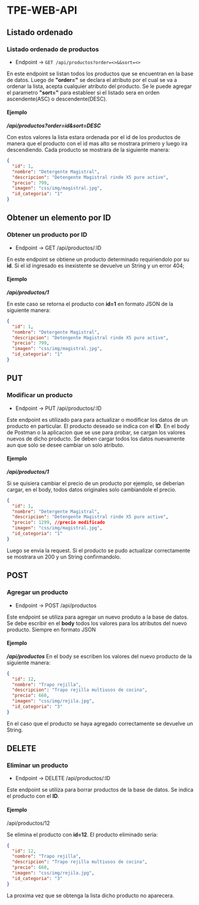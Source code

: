 # TPE-WEB-API

##

## Listado ordenado

### Listado ordenado de productos

- Endpoint -> `GET /api/productos?order=<>&&sort=<>`

En este endpoint se listan todos los productos que se encuentran en la base de datos. Luego de **"order="** se declara el atributo por el cual se va a ordenar la lista, acepta cualquier atributo del producto. Se le puede agregar el parametro **"sort="** para estableer si el listado sera en orden ascendente(ASC) o descendente(DESC).

#### Ejemplo

**_/api/productos?order=id&sort=DESC_**

Con estos valores la lista estara ordenada por el id de los productos de manera que el producto con el id mas alto se mostrara primero y luego ira descendiendo.
Cada producto se mostrara de la siguiente manera:

```json
{
  "id": 1,
  "nombre": "Detergente Magistral",
  "descripcion": "Detengente Magistral rinde X5 pure active",
  "precio": 799,
  "imagen": "css/img/magistral.jpg",
  "id_categoria": "1"
}
```

##

## Obtener un elemento por ID

### Obtener un producto por ID

- Endpoint -> GET /api/productos/:ID

En este endpoint se obtiene un producto determinado requiriendolo por su **id**. Si el id ingresado es inexistente se devuelve un String y un error 404;

#### Ejemplo

**_/api/productos/1_**

En este caso se retorna el producto con **id=1** en formato JSON de la siguiente manera:

```json
{
  "id": 1,
  "nombre": "Detergente Magistral",
  "descripcion": "Detengente Magistral rinde X5 pure active",
  "precio": 799,
  "imagen": "css/img/magistral.jpg",
  "id_categoria": "1"
}
```

##

## PUT

### Modificar un producto

- Endpoint -> PUT /api/productos/:ID

Este endpoint es utilizado para para actualizar o modificar los datos de un producto en particular. El producto deseado se indica con el **ID**. En el body de Postman o la aplicacion que se use para probar, se cargan los valores nuevos de dicho producto. Se deben cargar todos los datos nuevamente aun que solo se desee cambiar un solo atributo.

#### Ejemplo

**_/api/productos/1_**

Si se quisiera cambiar el precio de un producto por ejemplo, se deberian cargar, en el body, todos datos originales solo cambiandole el precio.

```json
{
  "id": 1,
  "nombre": "Detergente Magistral",
  "descripcion": "Detengente Magistral rinde X5 pure active",
  "precio": 1299, //precio modificado
  "imagen": "css/img/magistral.jpg",
  "id_categoria": "1"
}
```

Luego se envia la request. Si el producto se pudo actualizar correctamente se mostrara un 200 y un String confirmandolo.

##

## POST

### Agregar un producto

- Endpoint -> POST /api/productos

Este endpoint se utiliza para agregar un nuevo produto a la base de datos. Se debe escribir en el **body** todos los valores para los atributos del nuevo producto. Siempre en formato JSON

#### Ejemplo

**_/api/productos_**
En el body se escriben los valores del nuevo producto de la siguiente manera:

```json
{
  "id": 12,
  "nombre": "Trapo rejilla",
  "descripcion": "Trapo rejilla multiusos de cocina",
  "precio": 660,
  "imagen": "css/img/rejila.jpg",
  "id_categoria": "3"
}
```
En el caso que el producto se haya agregado correctamente se devuelve un String.

##

## DELETE

### Eliminar un producto

- Endpoint -> DELETE /api/productos/:ID

Este endpoint se utiliza para borrar productos de la base de datos. Se indica el producto con el **ID**.

#### Ejemplo

/api/productos/12

Se elimina el producto con **id=12**. El producto eliminado seria:

```json
{
  "id": 12,
  "nombre": "Trapo rejilla",
  "descripcion": "Trapo rejilla multiusos de cocina",
  "precio": 660,
  "imagen": "css/img/rejila.jpg",
  "id_categoria": "3"
}
```
La proxima vez que se obtenga la lista dicho producto no aparecera.




